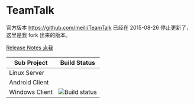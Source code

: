 # TeamTalk
官方版本 https://github.com/meili/TeamTalk 已经在 2015-08-26 停止更新了，这里是我 fork 出来的版本。


[Release Notes 点我](ReleaseNotes.md)



|  Sub Project |  Build Status |     
| --- | --- | 
|  Linux Server |  | 
|  Android Client |  |
|  Windows Client | ![Build status](https://ci.appveyor.com/api/projects/status/github/ImaginationWork/TeamTalk)  | 

